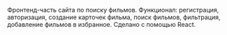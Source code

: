 Фронтенд-часть сайта по поиску фильмов. Функционал: регистрация, авторизация, создание карточек фильма, поиск фильмов, фильтрация, добавление фильмов в избранное. Сделано с помощью React.
